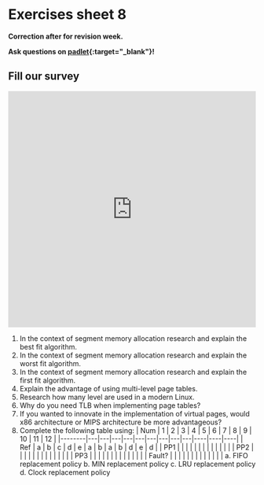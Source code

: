 # Exercises sheet 8

**Correction after for revision week.**

**Ask questions on [padlet](https://uob.padlet.org/sanjayrawat/jv0uylswqwh3mga0){:target="_blank"}!**

## Fill our survey

<iframe width="640px" height= "480px" src= "https://forms.office.com/Pages/ResponsePage.aspx?id=MH_ksn3NTkql2rGM8aQVG5N9pWWUNd5Khd6GR62JgsZUMEZKRUhXRklNT1VKMTJaV0taWkFZUlhPSC4u&embed=true" frameborder= "0" marginwidth= "0" marginheight= "0" style= "border: none; max-width:100%; max-height:100vh" allowfullscreen webkitallowfullscreen mozallowfullscreen msallowfullscreen> </iframe>


1. In the context of segment memory allocation research and explain the best fit algorithm.
2. In the context of segment memory allocation research and explain the worst fit algorithm.
3. In the context of segment memory allocation research and explain the first fit algorithm.
4. Explain the advantage of using multi-level page tables.
5. Research how many level are used in a modern Linux.
6. Why do you need TLB when implementing page tables?
7. If you wanted to innovate in the implementation of virtual pages, would x86 architecture or MIPS architecture be more advantageous?
8. Complete the following table using:
| Num    | 1 | 2 | 3 | 4 | 5 | 6 | 7 | 8 | 9 | 10 | 11 | 12 |
|--------|---|---|---|---|---|---|---|---|---|----|----|----|
| Ref    | a | b | c | d | e | a | b | a | b | d  | e  | d  |
| PP1    |   |   |   |   |   |   |   |   |   |    |    |    |
| PP2    |   |   |   |   |   |   |   |   |   |    |    |    |
| PP3    |   |   |   |   |   |   |   |   |   |    |    |    |
| Fault? |   |   |   |   |   |   |   |   |   |    |    |    |
	a. FIFO replacement policy
	b. MIN replacement policy
	c. LRU replacement policy
	d. Clock replacement policy
